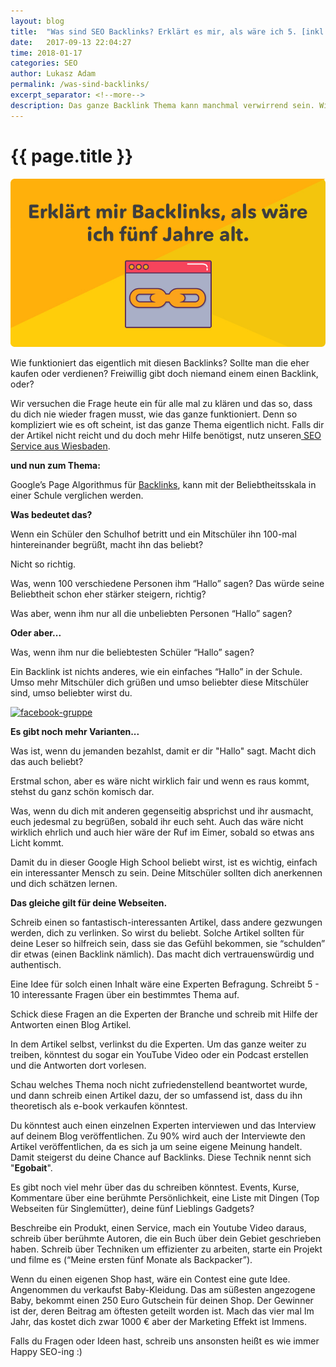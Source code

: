 ```yaml
---
layout: blog
title:  "Was sind SEO Backlinks? Erklärt es mir, als wäre ich 5. [inkl. Tipps]"
date:   2017-09-13 22:04:27
time: 2018-01-17
categories: SEO
author: Lukasz Adam
permalink: /was-sind-backlinks/
excerpt_separator: <!--more-->
description: Das ganze Backlink Thema kann manchmal verwirrend sein. Wir erklären es innerhalb weniger Minuten so, dass ihr es nie wieder vergesst.
---
```


<h1 class="entry-title-content">{{ page.title }}</h1>

<img src="/img/backlinks-erklaerung-bild.jpg" alt="was-sind-backlinks">

Wie funktioniert das eigentlich mit diesen Backlinks? Sollte man die eher kaufen oder verdienen? Freiwillig gibt doch niemand einem einen Backlink, oder?

Wir versuchen die Frage heute ein für alle mal zu klären und das so, dass du dich nie wieder fragen musst, wie das ganze funktioniert. Denn so kompliziert wie es oft scheint, ist das ganze Thema eigentlich nicht. Falls dir der Artikel nicht reicht und du doch mehr Hilfe benötigst, nutz unseren<a href="http://vnllab.com/seo/"> SEO Service aus Wiesbaden</a>.

<!--more-->

<strong>und nun zum Thema:</strong>

Google’s Page Algorithmus für <a href="https://de.wikipedia.org/wiki/R%C3%BCckverweis" target="_blank" rel="noopener">Backlinks</a>, kann mit der Beliebtheitsskala in einer Schule verglichen werden.

<strong>Was bedeutet das?</strong>

Wenn ein Schüler den Schulhof betritt und ein Mitschüler ihn 100-mal hintereinander begrüßt, macht ihn das beliebt?

Nicht so richtig.

Was, wenn 100 verschiedene Personen ihm “Hallo” sagen? Das würde seine Beliebtheit schon eher stärker steigern, richtig?

Was aber, wenn ihm nur all die unbeliebten Personen “Hallo” sagen?

<strong>Oder aber...</strong>

Was, wenn ihm nur die beliebtesten Schüler “Hallo” sagen?

Ein Backlink ist nichts anderes, wie ein einfaches “Hallo” in der Schule. Umso mehr Mitschüler dich grüßen und umso beliebter diese Mitschüler sind, umso beliebter wirst du.

<a href="https://www.facebook.com/groups/1116837278460772/" target="_blank" rel="noopener"><img class="alignnone size-full wp-image-429" src="http://vnllab.com/wp-content/uploads/2017/09/facebook-gruppe.jpg" alt="facebook-gruppe" width="815" height="360" /></a>

<strong>Es gibt noch mehr Varianten...</strong>

Was ist, wenn du jemanden bezahlst, damit er dir "Hallo" sagt. Macht dich das auch beliebt?

Erstmal schon, aber es wäre nicht wirklich fair und wenn es raus kommt, stehst du ganz schön komisch dar.

Was, wenn du dich mit anderen gegenseitig absprichst und ihr ausmacht, euch jedesmal zu begrüßen, sobald ihr euch seht. Auch das wäre nicht wirklich ehrlich und auch hier wäre der Ruf im Eimer, sobald so etwas ans Licht kommt.

Damit du in dieser Google High School beliebt wirst, ist es wichtig, einfach ein interessanter Mensch zu sein. Deine Mitschüler sollten dich anerkennen und dich schätzen lernen.

<strong>Das gleiche gilt für deine Webseiten.</strong>

Schreib einen so fantastisch-interessanten Artikel, dass andere gezwungen werden, dich zu verlinken. So wirst du beliebt.
Solche Artikel sollten für deine Leser so hilfreich sein, dass sie das Gefühl bekommen, sie “schulden” dir etwas (einen Backlink nämlich).
Das macht dich vertrauenswürdig und authentisch.

Eine Idee für solch einen Inhalt wäre eine Experten Befragung. Schreibt 5 - 10 interessante Fragen über ein bestimmtes Thema auf.

Schick diese Fragen an die Experten der Branche und schreib mit Hilfe der Antworten einen Blog Artikel.

In dem Artikel selbst, verlinkst du die Experten. Um das ganze weiter zu treiben, könntest du sogar ein YouTube Video oder ein Podcast erstellen und die Antworten dort vorlesen.

Schau welches Thema noch nicht zufriedenstellend beantwortet wurde, und dann schreib einen Artikel dazu, der so umfassend ist, dass du ihn theoretisch als e-book verkaufen könntest.

Du könntest auch einen einzelnen Experten interviewen und das Interview auf deinem Blog veröffentlichen. Zu 90% wird auch der Interviewte den Artikel veröffentlichen, da es sich ja um seine eigene Meinung handelt. Damit steigerst du deine Chance auf Backlinks. Diese Technik nennt sich "<strong>Egobait</strong>".

Es gibt noch viel mehr über das du schreiben könntest. Events, Kurse, Kommentare über eine berühmte Persönlichkeit, eine Liste mit Dingen (Top Webseiten für Singlemütter), deine fünf Lieblings Gadgets?

Beschreibe ein Produkt, einen Service, mach ein Youtube Video daraus, schreib über berühmte Autoren, die ein Buch über dein Gebiet geschrieben haben. Schreib über Techniken um effizienter zu arbeiten, starte ein Projekt und filme es (“Meine ersten fünf Monate als Backpacker”).

Wenn du einen eigenen Shop hast, wäre ein Contest eine gute Idee. Angenommen du verkaufst Baby-Kleidung. Das am süßesten angezogene Baby, bekommt einen 250 Euro Gutschein für deinen Shop. Der Gewinner ist der, deren Beitrag am öftesten geteilt worden ist. Mach das vier mal Im Jahr, das kostet dich zwar 1000 € aber der Marketing Effekt ist Immens.

Falls du Fragen oder Ideen hast, schreib uns ansonsten heißt es wie immer Happy SEO-ing :)
